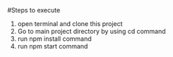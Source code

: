 #Steps to execute
1. open terminal and clone this project
2. Go to main project directory by using cd <project name> command
3. run npm install command
4. run npm start command
